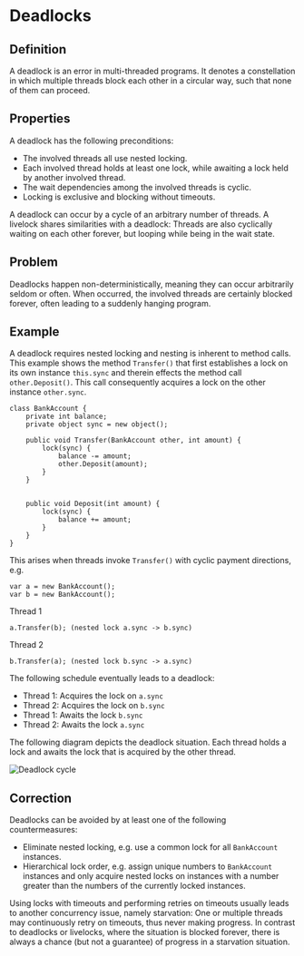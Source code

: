 # Deadlocks

## Definition

A deadlock is an error in multi-threaded programs. It denotes a constellation in which multiple threads block each other in a circular way, such that none of them can proceed.

## Properties

A deadlock has the following preconditions:

* The involved threads all use nested locking.
* Each involved thread holds at least one lock, while awaiting a lock held by another involved thread.
* The wait dependencies among the involved threads is cyclic.
* Locking is exclusive and blocking without timeouts.

A deadlock can occur by a cycle of an arbitrary number of threads. A livelock shares similarities with a deadlock: Threads are also cyclically waiting on each other forever, but looping while being in the wait state.

## Problem

Deadlocks happen non-deterministically, meaning they can occur arbitrarily seldom or often. When occurred, the involved threads are certainly blocked forever, often leading to a suddenly hanging program.

## Example

A deadlock requires nested locking and nesting is inherent to method calls. This example shows the method `Transfer()` that first establishes a lock on its own instance `this.sync` and therein effects the method call `other.Deposit()`. This call consequently acquires a lock on the other instance `other.sync`.

    class BankAccount {
        private int balance;
        private object sync = new object();

        public void Transfer(BankAccount other, int amount) {
            lock(sync) {
                balance -= amount;
                other.Deposit(amount);
            }
        }


        public void Deposit(int amount) {
            lock(sync) {
                balance += amount;
            }
        }
    }

This arises when threads invoke `Transfer()` with cyclic payment directions, e.g.

    var a = new BankAccount();
    var b = new BankAccount();

Thread 1

    a.Transfer(b); (nested lock a.sync -> b.sync)

Thread 2

 	b.Transfer(a); (nested lock b.sync -> a.sync)

The following schedule eventually leads to a deadlock:

* Thread 1: Acquires the lock on `a.sync`
* Thread 2: Acquires the lock on `b.sync`
* Thread 1: Awaits the lock `b.sync`
* Thread 2: Awaits the lock `a.sync`

The following diagram depicts the deadlock situation. Each thread holds a lock and awaits the lock that is acquired by the other thread.

![Deadlock cycle](https://user-images.githubusercontent.com/108720770/177519873-c244ba9d-5c4d-469f-8278-007fd0b96f5f.png)

## Correction

Deadlocks can be avoided by at least one of the following countermeasures:

* Eliminate nested locking, e.g. use a common lock for all `BankAccount` instances.
* Hierarchical lock order, e.g. assign unique numbers to `BankAccount` instances and only acquire nested locks on instances with a number greater than the numbers of the currently locked instances.

Using locks with timeouts and performing retries on timeouts usually leads to another concurrency issue, namely starvation: One or multiple threads may continuously retry on timeouts, thus never making progress. In contrast to deadlocks or livelocks, where the situation is blocked forever, there is always a chance (but not a guarantee) of progress in a starvation situation.
